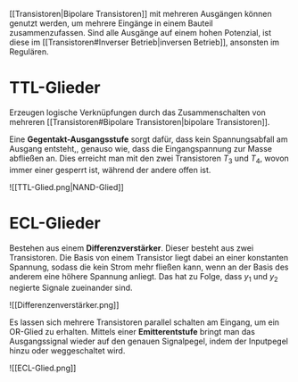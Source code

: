 [[Transistoren|Bipolare Transistoren]] mit mehreren Ausgängen können genutzt werden, um mehrere Eingänge in einem Bauteil zusammenzufassen. Sind alle Ausgänge auf einem hohen Potenzial, ist diese im [[Transistoren#Inverser Betrieb|inversen Betrieb]], ansonsten im Regulären.

# TTL-Glieder
Erzeugen logische Verknüpfungen durch das Zusammenschalten von mehreren [[Transistoren#Bipolare Transistoren|bipolare Transistoren]]. 

Eine **Gegentakt-Ausgangsstufe** sorgt dafür, dass kein Spannungsabfall am Ausgang entsteht,, genauso wie, dass die Eingangspannung zur Masse abfließen an. Dies erreicht man mit den zwei Transistoren $T_{3}$ und $T_{4}$, wovon immer einer gesperrt ist, während der andere offen ist.

![[TTL-Glied.png|NAND-Glied]]

# ECL-Glieder
Bestehen aus einem **Differenzverstärker**. Dieser besteht aus zwei Transistoren. Die Basis von einem Transistor liegt dabei an einer konstanten Spannung, sodass die kein Strom mehr fließen kann, wenn an der Basis des anderem eine höhere Spannung anliegt. Das hat zu Folge, dass $y_{1}$ und $y_{2}$ negierte Signale zueinander sind.

![[Differenzenverstärker.png]]

Es lassen sich mehrere Transistoren parallel schalten am Eingang, um ein OR-Glied zu erhalten. Mittels einer **Emitterentstufe** bringt man das Ausgangssignal wieder auf den genauen Signalpegel, indem der Inputpegel hinzu oder weggeschaltet wird.

![[ECL-Glied.png]]